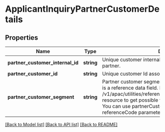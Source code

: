 # ApplicantInquiryPartnerCustomerDetails

## Properties
Name | Type | Description | Notes
------------ | ------------- | ------------- | -------------
**partner_customer_internal_id** | **string** | Unique customer internal number associated with the partner. | [optional] 
**partner_customer_id** | **string** | Unique customer Id associated with the partner | [optional] 
**partner_customer_segment** | **string** | Partner customer segment.Partner customer segment.This is a reference data field. Please use /v1/apac/utilities/referenceData/{partnerCustomerSegment} resource to get possible value of this field with description. You can use partnerCustomerSegment field name as the referenceCode parameter to retrieve the values. | [optional] 

[[Back to Model list]](../../README.md#documentation-for-models) [[Back to API list]](../../README.md#documentation-for-api-endpoints) [[Back to README]](../../README.md)

